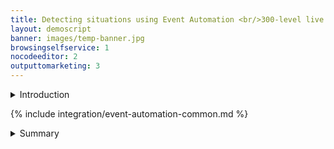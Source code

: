 ```yaml
---
title: Detecting situations using Event Automation <br/>300-level live demo
layout: demoscript
banner: images/temp-banner.jpg
browsingselfservice: 1
nocodeeditor: 2
outputtomarketing: 3
---
```


<span id="top"></span>

<details markdown="1">

<summary>Introduction</summary>

Today we’ll see how IBM’s event automation capabilities are used to detect and react to situations to drive more revenue.

Using a fictional online retailer called Focus Corp, we’ll show how they can grow their revenue from first time customers. marketing team want to send a high-value promotion to first-time customers immediately after a large initial order. 

We’re using a retail example, but the same technology can be applied to many scenarios across your enterprise.

Let’s get started!



(Demo intro slides <a href="https://ibm.box.com/s/quzwd2gvn7zbo9oo19xi1o05gtdlvmwj" target="_blank" rel="noreferrer">here</a>)

(Printer-ready PDF of demo script <a href="https://ibm.box.com/s/jsz9v4mva1jdz7gg1fls3xk4rhgiezvh" target="_blank" rel="noreferrer">here</a>)

<br/><br/>

</details>

<p/>

{% include integration/event-automation-common.md %}

<details markdown="1">

<summary>Summary</summary>

<br/>

In this demo we showed how Focus Corps used IBM Event Automation to capitalize on time-sensitive revenue opportunities. Specifically, we looked at how the Event catalog allows consumers to discover and subscribe to events. The marketing team used these streams to build an event processing flow. The flow detects in real-time which customers should receive the high value discount. This has transformed how quickly the marketing team can create new features and freed them up from requesting this from other teams.

Thank you for attending today’s presentation.


**[Go to top](#place1)**

<br/><br/>

</details>